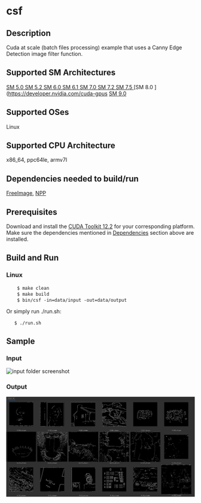 # csf 

## Description

Cuda at scale (batch files processing) example that uses a Canny Edge Detection image filter function.

## Supported SM Architectures

[SM 5.0 ](https://developer.nvidia.com/cuda-gpus)  [SM 5.2 ](https://developer.nvidia.com/cuda-gpus)  [SM 6.0 ](https://developer.nvidia.com/cuda-gpus)  [SM 6.1 ](https://developer.nvidia.com/cuda-gpus)  [SM 7.0 ](https://developer.nvidia.com/cuda-gpus)  [SM 7.2 ](https://developer.nvidia.com/cuda-gpus)  [SM 7.5 ](https://developer.nvidia.com/cuda-gpus)  [SM 8.0 ](https://developer.nvidia.com/cuda-gpus  [SM 9.0 ](https://developer.nvidia.com/cuda-gpus)

## Supported OSes

Linux

## Supported CPU Architecture

x86_64, ppc64le, armv7l

## Dependencies needed to build/run
[FreeImage](../../README.md#freeimage), [NPP](../../README.md#npp)

## Prerequisites

Download and install the [CUDA Toolkit 12.2](https://developer.nvidia.com/cuda-downloads) for your corresponding platform.
Make sure the dependencies mentioned in [Dependencies]() section above are installed.

## Build and Run

### Linux

```
    $ make clean
    $ make build
    $ bin/csf -in=data/input -out=data/output
```

Or simply run ./run.sh:

```
   $ ./run.sh
```

## Sample

### Input

![input folder screenshot](https://raw.githubusercontent.com/Alamot/CUDAatScale/master/nput_sample.jpg)

### Output

![output folder screenshot](https://raw.githubusercontent.com/Alamot/CUDAatScale/master/output_sample.jpg)
